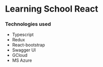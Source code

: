 # Learning School React

### Technologies used

- Typescript
- Redux
- React-bootstrap
- Swagger UI
- GCloud
- MS Azure
